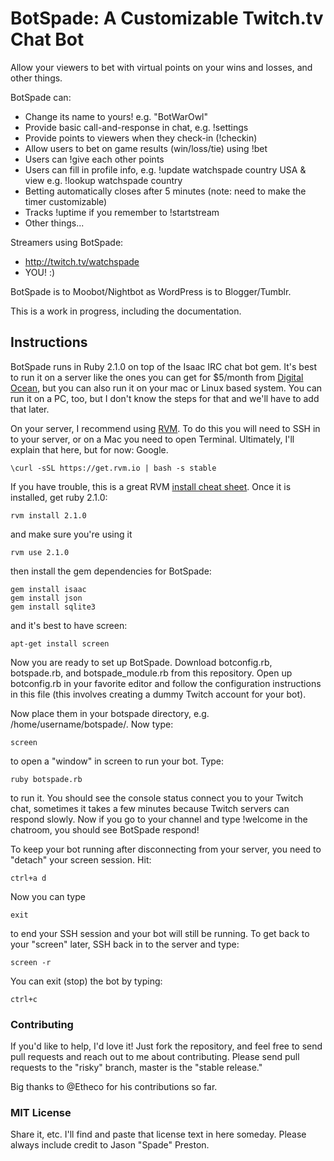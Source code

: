 # BotSpade: A Customizable Twitch.tv Chat Bot

Allow your viewers to bet with virtual points on your wins and losses, and other things.

BotSpade can:
* Change its name to yours! e.g. "BotWarOwl"
* Provide basic call-and-response in chat, e.g. !settings
* Provide points to viewers when they check-in (!checkin)
* Allow users to bet on game results (win/loss/tie) using !bet
* Users can !give each other points
* Users can fill in profile info, e.g. !update watchspade country USA & view e.g. !lookup watchspade country
* Betting automatically closes after 5 minutes (note: need to make the timer customizable)
* Tracks !uptime if you remember to !startstream
* Other things...


Streamers using BotSpade:
* http://twitch.tv/watchspade
* YOU! :)

BotSpade is to Moobot/Nightbot as WordPress is to Blogger/Tumblr.

This is a work in progress, including the documentation. 

## Instructions

BotSpade runs in Ruby 2.1.0 on top of the Isaac IRC chat bot gem. It's best to run it on a server like the ones you can get for $5/month from [Digital Ocean](http://digitalocean.com), but you can also run it on your mac or Linux based system. You can run it on a PC, too, but I don't know the steps for that and we'll have to add that later. 

On your server, I recommend using [RVM](http://rvm.io). To do this you will need to SSH in to your server, or on a Mac you need to open Terminal. Ultimately, I'll explain that here, but for now: Google. 

	\curl -sSL https://get.rvm.io | bash -s stable
	
If you have trouble, this is a great RVM [install cheat sheet](http://cheat.errtheblog.com/s/rvm). Once it is installed, get ruby 2.1.0:

	rvm install 2.1.0
	
and make sure you're using it

	rvm use 2.1.0
	
then install the gem dependencies for BotSpade:

	gem install isaac
	gem install json
	gem install sqlite3
	
and it's best to have screen:

	apt-get install screen
	
Now you are ready to set up BotSpade. Download botconfig.rb, botspade.rb, and botspade_module.rb from this repository. Open up botconfig.rb in your favorite editor and follow the configuration instructions in this file (this involves creating a dummy Twitch account for your bot). 

Now place them in your botspade directory, e.g. /home/username/botspade/. Now type:

	screen
	
to open a "window" in screen to run your bot. Type:

	ruby botspade.rb 

to run it. You should see the console status connect you to your Twitch chat, sometimes it takes a few minutes because Twitch servers can respond slowly. Now if you go to your channel and type !welcome in the chatroom, you should see BotSpade respond!

To keep your bot running after disconnecting from your server, you need to "detach" your screen session. Hit:

	ctrl+a d
	
Now you can type 

	exit

to end your SSH session and your bot will still be running. To get back to your "screen" later, SSH back in to the server and type:

	screen -r
	
You can exit (stop) the bot by typing:

	ctrl+c

### Contributing

If you'd like to help, I'd love it! Just fork the repository, and feel free to send pull requests and reach out to me about contributing. Please send pull requests to the "risky" branch, master is the "stable release."

Big thanks to @Etheco for his contributions so far. 

### MIT License

Share it, etc. I'll find and paste that license text in here someday. Please always include credit to Jason "Spade" Preston. 